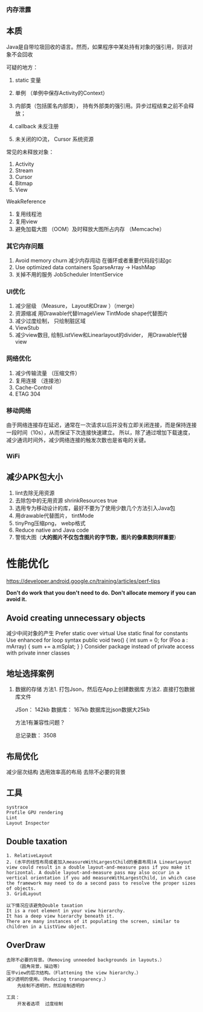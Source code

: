 ### 内存泄露

## 本质
Java是自带垃圾回收的语言。然而，如果程序中某处持有对象的强引用，则该对象不会回收

可疑的地方：
1. static 变量
3. 单例 （单例中保存Activity的Context）
4. 内部类（包括匿名内部类）， 持有外部类的强引用。异步过程结束之前不会释放；
5. callback 未反注册

2. 未关闭的IO流， Cursor  系统资源

常见的未释放对象：
1. Activity
2. Stream
3. Cursor
4. Bitmap
5. View

WeakReference

1. 复用线程池
2. 复用view
3. 避免加载大图 （OOM）及时释放大图所占内存 （Memcache）

### 其它内存问题
1. Avoid memory churn 减少内存闯动  在循环或者重要代码段引起gc
2. Use optimized data containers  SparseArray -> HashMap
3. 关掉不用的服务  JobScheduler  IntentService


### UI优化
1. 减少层级 （Measure， Layout和Draw ）（merge）
2. 资源缩减 用Drawable代替ImageView TintMode  shape代替图片
3. 减少过度绘制， 只绘制脏区域 
4. ViewStub
5.  减少view数目, 绘制ListView和Linearlayout的divider， 用Drawable代替view

### 网络优化
1. 减少传输流量 （压缩文件）
2. 复用连接 （连接池）
3. Cache-Control
4. ETAG 304

### 移动网络
由于网络连接存在延迟，通常在一次请求以后并没有立即关闭连接，而是保持连接一段时间（10s），从而保证下次连接快速建立。
所以，除了通过增加下载速度，减少通讯时间外，减少网络连接的触发次数也是省电的关键。

### WiFi


## 减少APK包大小
1. lint去除无用资源
2. 去除包中的无用资源 shrinkResources true
3. 选用专为移动设计的库，最好不要为了使用少数几个方法引入Java包
4. 用drawable代替图片， tintMode
5. tinyPng压缩png， webp格式
6. Reduce native and Java code
7. 警惕大图（**大的图片不仅包含图片的字节数，图片的像素数同样重要**）


# 性能优化 

https://developer.android.google.cn/training/articles/perf-tips

**Don't do work that you don't need to do.**
**Don't allocate memory if you can avoid it.**

## Avoid creating unnecessary objects
减少中间对象的产生
Prefer static over virtual
Use static final for constants
Use enhanced for loop syntax
    public void two() {
        int sum = 0;
        for (Foo a : mArray) {
            sum += a.mSplat;
        }
    }
Consider package instead of private access with private inner classes


## 地址选择案例
1. 数据的存储
    方法1. 打包Json，然后在App上创建数据库 
    方法2. 直接打包数据库文件

    JSon： 142kb 数据库： 167kb
    数据库比json数据大25kb

    方法1有兼容性问题？

    总记录数： 3508



## 布局优化
减少层次结构
选用效率高的布局
去除不必要的背景

## 工具
    systrace
    Profile GPU rendering
    Lint
    Layout Inspector


## Double taxation
    1. RelativeLayout
    2. (水平的线性布局或者加入measureWithLargestChild的垂直布局)A LinearLayout view could result in a double layout-and-measure pass if you make it horizontal. A double layout-and-measure pass may also occur in a vertical orientation if you add measureWithLargestChild, in which case the framework may need to do a second pass to resolve the proper sizes of objects.
    3. GridLayout

    以下情况应该避免Double taxation
    It is a root element in your view hierarchy.
    It has a deep view hierarchy beneath it.
    There are many instances of it populating the screen, similar to children in a ListView object.


## OverDraw
    去除不必要的背景。（Removing unneeded backgrounds in layouts.）
        （圆角背景，描边等）
    压平view的层次结构。（Flattening the view hierarchy.）
    减少透明的使用。（Reducing transparency.）
        先绘制不透明的，然后绘制透明的

    工具：
        开发者选项  过度绘制

    